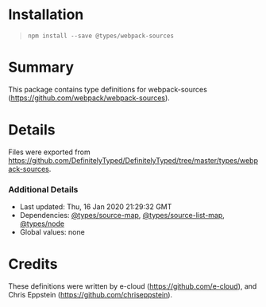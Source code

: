 # Installation
> `npm install --save @types/webpack-sources`

# Summary
This package contains type definitions for webpack-sources (https://github.com/webpack/webpack-sources).

# Details
Files were exported from https://github.com/DefinitelyTyped/DefinitelyTyped/tree/master/types/webpack-sources.

### Additional Details
 * Last updated: Thu, 16 Jan 2020 21:29:32 GMT
 * Dependencies: [@types/source-map](https://npmjs.com/package/@types/source-map), [@types/source-list-map](https://npmjs.com/package/@types/source-list-map), [@types/node](https://npmjs.com/package/@types/node)
 * Global values: none

# Credits
These definitions were written by e-cloud (https://github.com/e-cloud), and Chris Eppstein (https://github.com/chriseppstein).
